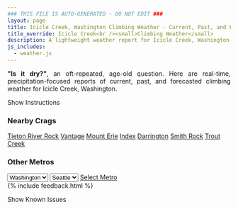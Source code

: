 ```yaml
---
### THIS FILE IS AUTO-GENERATED - DO NOT EDIT ###
layout: page
title: Icicle Creek, Washington Climbing Weather - Current, Past, and Forecasted Report
title_override: Icicle Creek<br /><small>Climbing Weather</small>
description: A lightweight weather report for Icicle Creek, Washington. Optimized for slow internet connections.
js_includes:
  - weather.js
---
```


<section class="measure center lh-copy f5-ns f6 ph2 mv4" style="text-align: justify;">
<strong>"Is it dry?"</strong>, an oft-repeated, age-old question. Here are real-time,
precipitation-focused reports of current, past, and forecasted climbing weather for Icicle Creek, Washington.
</section>

<p id="settings-toggle" class="mw5 b center tc hover-light-red black-70 pointer">Show Instructions</p>
<section id="settings" class="overflow-hidden" style="display:none;">
    <div class="mv2 ph2 center">
        <div class="fn f6 tc pv2">
            <p class="measure lh-copy center"><strong>Show/hide hourly forecasts</strong> by clicking the desired day.</p>
            <hr class="mw5 p0 mv2 o-60 b0 bt b--light-red light-red bg-light-red">
            <p class="measure lh-copy center"><strong>Current and Past conditions</strong> are measured by the nearest weather station. <strong>Forecast conditions</strong> are calculated and polled separately.</p>
            <hr class="mw5 p0 mv2 o-60 b0 bt b--light-red light-red bg-light-red">
            <p class="measure lh-copy center"><strong>Having issues?</strong> Try <a id="clear-cache" class="no-underline relative fancy-link light-red hover-light-red" href="#">clearing the local cache</a>.</p>
            <hr class="mw5 p0 mv2 o-60 b0 bt b--light-red light-red bg-light-red">
            <p class="measure lh-copy center">Weather data sourced from <a class="no-underline fancy-link relative light-red" target="_blank" href="https://www.weather.gov/documentation/services-web-api">weather.gov</a>.</p>
        </div>
    </div>
</section>
<section id="weather" data-crag="icicle-creek-washington" class="mv4-ns mv3 ph2 center"></section>
<section id="nearby" class="tc lh-copy">
  <h3>Nearby Crags</h3>
<a class="nowrap no-underline fancy-link relative light-red mh3" href="/crags/tieton-river-rock-washington-weather.html">Tieton River Rock</a>
<a class="nowrap no-underline fancy-link relative light-red mh3" href="/crags/vantage-washington-weather.html">Vantage</a>
<a class="nowrap no-underline fancy-link relative light-red mh3" href="/crags/mount-erie-washington-weather.html">Mount Erie</a>
<a class="nowrap no-underline fancy-link relative light-red mh3" href="/crags/index-washington-weather.html">Index</a>
<a class="nowrap no-underline fancy-link relative light-red mh3" href="/crags/darrington-washington-weather.html">Darrington</a>
<a class="nowrap no-underline fancy-link relative light-red mh3" href="/crags/smith-rock-oregon-weather.html">Smith Rock</a>
<a class="nowrap no-underline fancy-link relative light-red mh3" href="/crags/trout-creek-oregon-weather.html">Trout Creek</a>
</section>
<section id="nearby" class="tc lh-copy">
  <h3>Other Metros</h3>
  <select class="ma1 bg-near-white pa2" id="stateSel">
    <option value="Texas">Texas</option>
    <option value="Washington" selected>Washington</option>
    <option value="Colorado">Colorado</option>
    <option value="Tennessee">Tennessee</option>
    <option value="Utah">Utah</option>
    <option value="California">California</option>
  </select>
  <select class="ma1 bg-near-white pa2" id="citySel">
    <option value="Seattle" selected>Seattle</option>
  </select>
  <a id="selectMetro" class="f6 link dim ph3 pv2 ma1 dib white bg-light-red" href="/crags/seattle-washington-weather.html">Select Metro</a>
  <script>
    var states = [];
    states["Texas"] = "Austin"
    states["Washington"] = "Seattle"
    states["Colorado"] = "Denver"
    states["Tennessee"] = "Nashville"
    states["Utah"] = "Salt Lake City"
    states["California"] = "San Francisco|Los Angeles"
  </script>
</section>
{% include feedback.html %}
<p id="issues-toggle" class="mw5 b center tc hover-light-red black-70 pointer">Show Known Issues</p>
<section id="issues" class="overflow-hidden tc f6">
</section>

<script>
  var weekly_OTX_35_103 = false
  var hourly_OTX_35_103 = {"@context":["https://geojson.org/geojson-ld/geojson-context.jsonld",{"@version":"1.1","wx":"https://api.weather.gov/ontology#","geo":"http://www.opengis.net/ont/geosparql#","unit":"http://codes.wmo.int/common/unit/","@vocab":"https://api.weather.gov/ontology#"}],"type":"Feature","geometry":{"type":"Polygon","coordinates":[[[-120.7345075,47.548385],[-120.72864890000001,47.527796900000006],[-120.69818380000001,47.5317458],[-120.70403590000001,47.5523341],[-120.7345075,47.548385]]]},"properties":{"updated":"2023-01-07T07:36:45+00:00","units":"us","forecastGenerator":"HourlyForecastGenerator","generatedAt":"2023-01-07T08:35:04+00:00","updateTime":"2023-01-07T07:36:45+00:00","validTimes":"2023-01-07T01:00:00+00:00/P7DT3H","elevation":{"unitCode":"wmoUnit:m","value":627.888},"periods":[{"number":1,"name":"","startTime":"2023-01-07T00:00:00-08:00","endTime":"2023-01-07T01:00:00-08:00","isDaytime":false,"temperature":30,"temperatureUnit":"F","temperatureTrend":null,"windSpeed":"3 mph","windDirection":"SE","icon":"https://api.weather.gov/icons/land/night/snow,90?size=small","shortForecast":"Light Snow","detailedForecast":""},{"number":2,"name":"","startTime":"2023-01-07T01:00:00-08:00","endTime":"2023-01-07T02:00:00-08:00","isDaytime":false,"temperature":29,"temperatureUnit":"F","temperatureTrend":null,"windSpeed":"3 mph","windDirection":"E","icon":"https://api.weather.gov/icons/land/night/snow,90?size=small","shortForecast":"Light Snow","detailedForecast":""},{"number":3,"name":"","startTime":"2023-01-07T02:00:00-08:00","endTime":"2023-01-07T03:00:00-08:00","isDaytime":false,"temperature":29,"temperatureUnit":"F","temperatureTrend":null,"windSpeed":"5 mph","windDirection":"E","icon":"https://api.weather.gov/icons/land/night/snow,90?size=small","shortForecast":"Light Snow","detailedForecast":""},{"number":4,"name":"","startTime":"2023-01-07T03:00:00-08:00","endTime":"2023-01-07T04:00:00-08:00","isDaytime":false,"temperature":28,"temperatureUnit":"F","temperatureTrend":null,"windSpeed":"3 mph","windDirection":"SE","icon":"https://api.weather.gov/icons/land/night/snow,90?size=small","shortForecast":"Light Snow","detailedForecast":""},{"number":5,"name":"","startTime":"2023-01-07T04:00:00-08:00","endTime":"2023-01-07T05:00:00-08:00","isDaytime":false,"temperature":28,"temperatureUnit":"F","temperatureTrend":null,"windSpeed":"3 mph","windDirection":"E","icon":"https://api.weather.gov/icons/land/night/snow,100?size=small","shortForecast":"Snow","detailedForecast":""},{"number":6,"name":"","startTime":"2023-01-07T05:00:00-08:00","endTime":"2023-01-07T06:00:00-08:00","isDaytime":false,"temperature":31,"temperatureUnit":"F","temperatureTrend":null,"windSpeed":"3 mph","windDirection":"SE","icon":"https://api.weather.gov/icons/land/night/snow,100?size=small","shortForecast":"Snow","detailedForecast":""},{"number":7,"name":"","startTime":"2023-01-07T06:00:00-08:00","endTime":"2023-01-07T07:00:00-08:00","isDaytime":true,"temperature":31,"temperatureUnit":"F","temperatureTrend":null,"windSpeed":"3 mph","windDirection":"SE","icon":"https://api.weather.gov/icons/land/day/snow,100?size=small","shortForecast":"Snow","detailedForecast":""},{"number":8,"name":"","startTime":"2023-01-07T07:00:00-08:00","endTime":"2023-01-07T08:00:00-08:00","isDaytime":true,"temperature":31,"temperatureUnit":"F","temperatureTrend":null,"windSpeed":"5 mph","windDirection":"E","icon":"https://api.weather.gov/icons/land/day/snow,100?size=small","shortForecast":"Snow","detailedForecast":""},{"number":9,"name":"","startTime":"2023-01-07T08:00:00-08:00","endTime":"2023-01-07T09:00:00-08:00","isDaytime":true,"temperature":31,"temperatureUnit":"F","temperatureTrend":null,"windSpeed":"3 mph","windDirection":"E","icon":"https://api.weather.gov/icons/land/day/snow,100?size=small","shortForecast":"Snow","detailedForecast":""},{"number":10,"name":"","startTime":"2023-01-07T09:00:00-08:00","endTime":"2023-01-07T10:00:00-08:00","isDaytime":true,"temperature":31,"temperatureUnit":"F","temperatureTrend":null,"windSpeed":"3 mph","windDirection":"E","icon":"https://api.weather.gov/icons/land/day/snow,100?size=small","shortForecast":"Snow","detailedForecast":""},{"number":11,"name":"","startTime":"2023-01-07T10:00:00-08:00","endTime":"2023-01-07T11:00:00-08:00","isDaytime":true,"temperature":31,"temperatureUnit":"F","temperatureTrend":null,"windSpeed":"5 mph","windDirection":"E","icon":"https://api.weather.gov/icons/land/day/snow,100?size=small","shortForecast":"Light Snow","detailedForecast":""},{"number":12,"name":"","startTime":"2023-01-07T11:00:00-08:00","endTime":"2023-01-07T12:00:00-08:00","isDaytime":true,"temperature":33,"temperatureUnit":"F","temperatureTrend":null,"windSpeed":"5 mph","windDirection":"E","icon":"https://api.weather.gov/icons/land/day/snow,100?size=small","shortForecast":"Light Snow","detailedForecast":""},{"number":13,"name":"","startTime":"2023-01-07T12:00:00-08:00","endTime":"2023-01-07T13:00:00-08:00","isDaytime":true,"temperature":33,"temperatureUnit":"F","temperatureTrend":null,"windSpeed":"6 mph","windDirection":"E","icon":"https://api.weather.gov/icons/land/day/snow,100?size=small","shortForecast":"Light Snow","detailedForecast":""},{"number":14,"name":"","startTime":"2023-01-07T13:00:00-08:00","endTime":"2023-01-07T14:00:00-08:00","isDaytime":true,"temperature":32,"temperatureUnit":"F","temperatureTrend":null,"windSpeed":"5 mph","windDirection":"E","icon":"https://api.weather.gov/icons/land/day/snow,100?size=small","shortForecast":"Snow","detailedForecast":""},{"number":15,"name":"","startTime":"2023-01-07T14:00:00-08:00","endTime":"2023-01-07T15:00:00-08:00","isDaytime":true,"temperature":34,"temperatureUnit":"F","temperatureTrend":null,"windSpeed":"5 mph","windDirection":"E","icon":"https://api.weather.gov/icons/land/day/snow,100?size=small","shortForecast":"Snow","detailedForecast":""},{"number":16,"name":"","startTime":"2023-01-07T15:00:00-08:00","endTime":"2023-01-07T16:00:00-08:00","isDaytime":true,"temperature":32,"temperatureUnit":"F","temperatureTrend":null,"windSpeed":"5 mph","windDirection":"E","icon":"https://api.weather.gov/icons/land/day/snow?size=small","shortForecast":"Snow","detailedForecast":""},{"number":17,"name":"","startTime":"2023-01-07T16:00:00-08:00","endTime":"2023-01-07T17:00:00-08:00","isDaytime":true,"temperature":32,"temperatureUnit":"F","temperatureTrend":null,"windSpeed":"3 mph","windDirection":"E","icon":"https://api.weather.gov/icons/land/day/snow?size=small","shortForecast":"Light Snow Likely","detailedForecast":""},{"number":18,"name":"","startTime":"2023-01-07T17:00:00-08:00","endTime":"2023-01-07T18:00:00-08:00","isDaytime":true,"temperature":32,"temperatureUnit":"F","temperatureTrend":null,"windSpeed":"3 mph","windDirection":"E","icon":"https://api.weather.gov/icons/land/day/snow?size=small","shortForecast":"Light Snow Likely","detailedForecast":""},{"number":19,"name":"","startTime":"2023-01-07T18:00:00-08:00","endTime":"2023-01-07T19:00:00-08:00","isDaytime":false,"temperature":31,"temperatureUnit":"F","temperatureTrend":null,"windSpeed":"3 mph","windDirection":"E","icon":"https://api.weather.gov/icons/land/night/snow?size=small","shortForecast":"Light Snow Likely","detailedForecast":""},{"number":20,"name":"","startTime":"2023-01-07T19:00:00-08:00","endTime":"2023-01-07T20:00:00-08:00","isDaytime":false,"temperature":32,"temperatureUnit":"F","temperatureTrend":null,"windSpeed":"3 mph","windDirection":"E","icon":"https://api.weather.gov/icons/land/night/snow?size=small","shortForecast":"Light Snow Likely","detailedForecast":""},{"number":21,"name":"","startTime":"2023-01-07T20:00:00-08:00","endTime":"2023-01-07T21:00:00-08:00","isDaytime":false,"temperature":31,"temperatureUnit":"F","temperatureTrend":null,"windSpeed":"3 mph","windDirection":"E","icon":"https://api.weather.gov/icons/land/night/snow?size=small","shortForecast":"Light Snow Likely","detailedForecast":""},{"number":22,"name":"","startTime":"2023-01-07T21:00:00-08:00","endTime":"2023-01-07T22:00:00-08:00","isDaytime":false,"temperature":32,"temperatureUnit":"F","temperatureTrend":null,"windSpeed":"2 mph","windDirection":"NE","icon":"https://api.weather.gov/icons/land/night/snow?size=small","shortForecast":"Light Snow Likely","detailedForecast":""},{"number":23,"name":"","startTime":"2023-01-07T22:00:00-08:00","endTime":"2023-01-07T23:00:00-08:00","isDaytime":false,"temperature":32,"temperatureUnit":"F","temperatureTrend":null,"windSpeed":"3 mph","windDirection":"NE","icon":"https://api.weather.gov/icons/land/night/snow?size=small","shortForecast":"Chance Light Snow","detailedForecast":""},{"number":24,"name":"","startTime":"2023-01-07T23:00:00-08:00","endTime":"2023-01-08T00:00:00-08:00","isDaytime":false,"temperature":31,"temperatureUnit":"F","temperatureTrend":null,"windSpeed":"3 mph","windDirection":"NE","icon":"https://api.weather.gov/icons/land/night/snow?size=small","shortForecast":"Chance Light Snow","detailedForecast":""},{"number":25,"name":"","startTime":"2023-01-08T00:00:00-08:00","endTime":"2023-01-08T01:00:00-08:00","isDaytime":false,"temperature":31,"temperatureUnit":"F","temperatureTrend":null,"windSpeed":"3 mph","windDirection":"NE","icon":"https://api.weather.gov/icons/land/night/snow?size=small","shortForecast":"Chance Light Snow","detailedForecast":""},{"number":26,"name":"","startTime":"2023-01-08T01:00:00-08:00","endTime":"2023-01-08T02:00:00-08:00","isDaytime":false,"temperature":32,"temperatureUnit":"F","temperatureTrend":null,"windSpeed":"3 mph","windDirection":"E","icon":"https://api.weather.gov/icons/land/night/snow?size=small","shortForecast":"Chance Light Snow","detailedForecast":""},{"number":27,"name":"","startTime":"2023-01-08T02:00:00-08:00","endTime":"2023-01-08T03:00:00-08:00","isDaytime":false,"temperature":32,"temperatureUnit":"F","temperatureTrend":null,"windSpeed":"3 mph","windDirection":"E","icon":"https://api.weather.gov/icons/land/night/snow?size=small","shortForecast":"Chance Light Snow","detailedForecast":""},{"number":28,"name":"","startTime":"2023-01-08T03:00:00-08:00","endTime":"2023-01-08T04:00:00-08:00","isDaytime":false,"temperature":32,"temperatureUnit":"F","temperatureTrend":null,"windSpeed":"3 mph","windDirection":"E","icon":"https://api.weather.gov/icons/land/night/snow?size=small","shortForecast":"Chance Light Snow","detailedForecast":""},{"number":29,"name":"","startTime":"2023-01-08T04:00:00-08:00","endTime":"2023-01-08T05:00:00-08:00","isDaytime":false,"temperature":32,"temperatureUnit":"F","temperatureTrend":null,"windSpeed":"5 mph","windDirection":"E","icon":"https://api.weather.gov/icons/land/night/snow?size=small","shortForecast":"Rain And Snow Likely","detailedForecast":""},{"number":30,"name":"","startTime":"2023-01-08T05:00:00-08:00","endTime":"2023-01-08T06:00:00-08:00","isDaytime":false,"temperature":32,"temperatureUnit":"F","temperatureTrend":null,"windSpeed":"5 mph","windDirection":"E","icon":"https://api.weather.gov/icons/land/night/snow?size=small","shortForecast":"Rain And Snow Likely","detailedForecast":""},{"number":31,"name":"","startTime":"2023-01-08T06:00:00-08:00","endTime":"2023-01-08T07:00:00-08:00","isDaytime":true,"temperature":31,"temperatureUnit":"F","temperatureTrend":null,"windSpeed":"5 mph","windDirection":"E","icon":"https://api.weather.gov/icons/land/day/snow?size=small","shortForecast":"Rain And Snow Likely","detailedForecast":""},{"number":32,"name":"","startTime":"2023-01-08T07:00:00-08:00","endTime":"2023-01-08T08:00:00-08:00","isDaytime":true,"temperature":31,"temperatureUnit":"F","temperatureTrend":null,"windSpeed":"6 mph","windDirection":"E","icon":"https://api.weather.gov/icons/land/day/snow?size=small","shortForecast":"Rain And Snow Likely","detailedForecast":""},{"number":33,"name":"","startTime":"2023-01-08T08:00:00-08:00","endTime":"2023-01-08T09:00:00-08:00","isDaytime":true,"temperature":31,"temperatureUnit":"F","temperatureTrend":null,"windSpeed":"6 mph","windDirection":"E","icon":"https://api.weather.gov/icons/land/day/snow?size=small","shortForecast":"Rain And Snow Likely","detailedForecast":""},{"number":34,"name":"","startTime":"2023-01-08T09:00:00-08:00","endTime":"2023-01-08T10:00:00-08:00","isDaytime":true,"temperature":32,"temperatureUnit":"F","temperatureTrend":null,"windSpeed":"6 mph","windDirection":"E","icon":"https://api.weather.gov/icons/land/day/snow?size=small","shortForecast":"Rain And Snow Likely","detailedForecast":""},{"number":35,"name":"","startTime":"2023-01-08T10:00:00-08:00","endTime":"2023-01-08T11:00:00-08:00","isDaytime":true,"temperature":32,"temperatureUnit":"F","temperatureTrend":null,"windSpeed":"5 mph","windDirection":"E","icon":"https://api.weather.gov/icons/land/day/snow?size=small","shortForecast":"Patchy Fog","detailedForecast":""},{"number":36,"name":"","startTime":"2023-01-08T11:00:00-08:00","endTime":"2023-01-08T12:00:00-08:00","isDaytime":true,"temperature":33,"temperatureUnit":"F","temperatureTrend":null,"windSpeed":"5 mph","windDirection":"E","icon":"https://api.weather.gov/icons/land/day/snow?size=small","shortForecast":"Patchy Fog","detailedForecast":""},{"number":37,"name":"","startTime":"2023-01-08T12:00:00-08:00","endTime":"2023-01-08T13:00:00-08:00","isDaytime":true,"temperature":34,"temperatureUnit":"F","temperatureTrend":null,"windSpeed":"5 mph","windDirection":"E","icon":"https://api.weather.gov/icons/land/day/snow?size=small","shortForecast":"Patchy Fog","detailedForecast":""},{"number":38,"name":"","startTime":"2023-01-08T13:00:00-08:00","endTime":"2023-01-08T14:00:00-08:00","isDaytime":true,"temperature":35,"temperatureUnit":"F","temperatureTrend":null,"windSpeed":"5 mph","windDirection":"E","icon":"https://api.weather.gov/icons/land/day/snow?size=small","shortForecast":"Patchy Fog","detailedForecast":""},{"number":39,"name":"","startTime":"2023-01-08T14:00:00-08:00","endTime":"2023-01-08T15:00:00-08:00","isDaytime":true,"temperature":35,"temperatureUnit":"F","temperatureTrend":null,"windSpeed":"5 mph","windDirection":"E","icon":"https://api.weather.gov/icons/land/day/snow?size=small","shortForecast":"Patchy Fog","detailedForecast":""},{"number":40,"name":"","startTime":"2023-01-08T15:00:00-08:00","endTime":"2023-01-08T16:00:00-08:00","isDaytime":true,"temperature":34,"temperatureUnit":"F","temperatureTrend":null,"windSpeed":"5 mph","windDirection":"E","icon":"https://api.weather.gov/icons/land/day/snow?size=small","shortForecast":"Patchy Fog","detailedForecast":""},{"number":41,"name":"","startTime":"2023-01-08T16:00:00-08:00","endTime":"2023-01-08T17:00:00-08:00","isDaytime":true,"temperature":33,"temperatureUnit":"F","temperatureTrend":null,"windSpeed":"3 mph","windDirection":"SE","icon":"https://api.weather.gov/icons/land/day/snow?size=small","shortForecast":"Patchy Fog","detailedForecast":""},{"number":42,"name":"","startTime":"2023-01-08T17:00:00-08:00","endTime":"2023-01-08T18:00:00-08:00","isDaytime":true,"temperature":33,"temperatureUnit":"F","temperatureTrend":null,"windSpeed":"3 mph","windDirection":"SE","icon":"https://api.weather.gov/icons/land/day/snow?size=small","shortForecast":"Patchy Fog","detailedForecast":""},{"number":43,"name":"","startTime":"2023-01-08T18:00:00-08:00","endTime":"2023-01-08T19:00:00-08:00","isDaytime":false,"temperature":32,"temperatureUnit":"F","temperatureTrend":null,"windSpeed":"3 mph","windDirection":"SE","icon":"https://api.weather.gov/icons/land/night/snow?size=small","shortForecast":"Patchy Fog","detailedForecast":""},{"number":44,"name":"","startTime":"2023-01-08T19:00:00-08:00","endTime":"2023-01-08T20:00:00-08:00","isDaytime":false,"temperature":32,"temperatureUnit":"F","temperatureTrend":null,"windSpeed":"3 mph","windDirection":"SE","icon":"https://api.weather.gov/icons/land/night/snow?size=small","shortForecast":"Patchy Fog","detailedForecast":""},{"number":45,"name":"","startTime":"2023-01-08T20:00:00-08:00","endTime":"2023-01-08T21:00:00-08:00","isDaytime":false,"temperature":32,"temperatureUnit":"F","temperatureTrend":null,"windSpeed":"3 mph","windDirection":"SE","icon":"https://api.weather.gov/icons/land/night/snow?size=small","shortForecast":"Chance Rain And Snow","detailedForecast":""},{"number":46,"name":"","startTime":"2023-01-08T21:00:00-08:00","endTime":"2023-01-08T22:00:00-08:00","isDaytime":false,"temperature":32,"temperatureUnit":"F","temperatureTrend":null,"windSpeed":"3 mph","windDirection":"SE","icon":"https://api.weather.gov/icons/land/night/snow?size=small","shortForecast":"Chance Rain And Snow","detailedForecast":""},{"number":47,"name":"","startTime":"2023-01-08T22:00:00-08:00","endTime":"2023-01-08T23:00:00-08:00","isDaytime":false,"temperature":33,"temperatureUnit":"F","temperatureTrend":null,"windSpeed":"3 mph","windDirection":"S","icon":"https://api.weather.gov/icons/land/night/snow?size=small","shortForecast":"Slight Chance Rain And Snow","detailedForecast":""},{"number":48,"name":"","startTime":"2023-01-08T23:00:00-08:00","endTime":"2023-01-09T00:00:00-08:00","isDaytime":false,"temperature":32,"temperatureUnit":"F","temperatureTrend":null,"windSpeed":"3 mph","windDirection":"S","icon":"https://api.weather.gov/icons/land/night/snow?size=small","shortForecast":"Slight Chance Rain And Snow","detailedForecast":""},{"number":49,"name":"","startTime":"2023-01-09T00:00:00-08:00","endTime":"2023-01-09T01:00:00-08:00","isDaytime":false,"temperature":32,"temperatureUnit":"F","temperatureTrend":null,"windSpeed":"3 mph","windDirection":"S","icon":"https://api.weather.gov/icons/land/night/snow?size=small","shortForecast":"Slight Chance Rain And Snow","detailedForecast":""},{"number":50,"name":"","startTime":"2023-01-09T01:00:00-08:00","endTime":"2023-01-09T02:00:00-08:00","isDaytime":false,"temperature":32,"temperatureUnit":"F","temperatureTrend":null,"windSpeed":"3 mph","windDirection":"S","icon":"https://api.weather.gov/icons/land/night/snow?size=small","shortForecast":"Slight Chance Light Snow","detailedForecast":""},{"number":51,"name":"","startTime":"2023-01-09T02:00:00-08:00","endTime":"2023-01-09T03:00:00-08:00","isDaytime":false,"temperature":31,"temperatureUnit":"F","temperatureTrend":null,"windSpeed":"3 mph","windDirection":"S","icon":"https://api.weather.gov/icons/land/night/snow?size=small","shortForecast":"Slight Chance Light Snow","detailedForecast":""},{"number":52,"name":"","startTime":"2023-01-09T03:00:00-08:00","endTime":"2023-01-09T04:00:00-08:00","isDaytime":false,"temperature":30,"temperatureUnit":"F","temperatureTrend":null,"windSpeed":"3 mph","windDirection":"S","icon":"https://api.weather.gov/icons/land/night/snow?size=small","shortForecast":"Slight Chance Light Snow","detailedForecast":""},{"number":53,"name":"","startTime":"2023-01-09T04:00:00-08:00","endTime":"2023-01-09T05:00:00-08:00","isDaytime":false,"temperature":29,"temperatureUnit":"F","temperatureTrend":null,"windSpeed":"3 mph","windDirection":"E","icon":"https://api.weather.gov/icons/land/night/snow?size=small","shortForecast":"Chance Light Snow","detailedForecast":""},{"number":54,"name":"","startTime":"2023-01-09T05:00:00-08:00","endTime":"2023-01-09T06:00:00-08:00","isDaytime":false,"temperature":29,"temperatureUnit":"F","temperatureTrend":null,"windSpeed":"3 mph","windDirection":"E","icon":"https://api.weather.gov/icons/land/night/snow?size=small","shortForecast":"Chance Light Snow","detailedForecast":""},{"number":55,"name":"","startTime":"2023-01-09T06:00:00-08:00","endTime":"2023-01-09T07:00:00-08:00","isDaytime":true,"temperature":29,"temperatureUnit":"F","temperatureTrend":null,"windSpeed":"3 mph","windDirection":"E","icon":"https://api.weather.gov/icons/land/day/snow?size=small","shortForecast":"Chance Light Snow","detailedForecast":""},{"number":56,"name":"","startTime":"2023-01-09T07:00:00-08:00","endTime":"2023-01-09T08:00:00-08:00","isDaytime":true,"temperature":29,"temperatureUnit":"F","temperatureTrend":null,"windSpeed":"6 mph","windDirection":"E","icon":"https://api.weather.gov/icons/land/day/snow?size=small","shortForecast":"Chance Light Snow","detailedForecast":""},{"number":57,"name":"","startTime":"2023-01-09T08:00:00-08:00","endTime":"2023-01-09T09:00:00-08:00","isDaytime":true,"temperature":29,"temperatureUnit":"F","temperatureTrend":null,"windSpeed":"6 mph","windDirection":"E","icon":"https://api.weather.gov/icons/land/day/snow?size=small","shortForecast":"Chance Light Snow","detailedForecast":""},{"number":58,"name":"","startTime":"2023-01-09T09:00:00-08:00","endTime":"2023-01-09T10:00:00-08:00","isDaytime":true,"temperature":30,"temperatureUnit":"F","temperatureTrend":null,"windSpeed":"6 mph","windDirection":"E","icon":"https://api.weather.gov/icons/land/day/snow?size=small","shortForecast":"Chance Light Snow","detailedForecast":""},{"number":59,"name":"","startTime":"2023-01-09T10:00:00-08:00","endTime":"2023-01-09T11:00:00-08:00","isDaytime":true,"temperature":31,"temperatureUnit":"F","temperatureTrend":null,"windSpeed":"6 mph","windDirection":"E","icon":"https://api.weather.gov/icons/land/day/snow?size=small","shortForecast":"Light Snow Likely","detailedForecast":""},{"number":60,"name":"","startTime":"2023-01-09T11:00:00-08:00","endTime":"2023-01-09T12:00:00-08:00","isDaytime":true,"temperature":33,"temperatureUnit":"F","temperatureTrend":null,"windSpeed":"6 mph","windDirection":"E","icon":"https://api.weather.gov/icons/land/day/snow?size=small","shortForecast":"Light Snow Likely","detailedForecast":""},{"number":61,"name":"","startTime":"2023-01-09T12:00:00-08:00","endTime":"2023-01-09T13:00:00-08:00","isDaytime":true,"temperature":33,"temperatureUnit":"F","temperatureTrend":null,"windSpeed":"6 mph","windDirection":"E","icon":"https://api.weather.gov/icons/land/day/snow?size=small","shortForecast":"Light Snow Likely","detailedForecast":""},{"number":62,"name":"","startTime":"2023-01-09T13:00:00-08:00","endTime":"2023-01-09T14:00:00-08:00","isDaytime":true,"temperature":34,"temperatureUnit":"F","temperatureTrend":null,"windSpeed":"6 mph","windDirection":"E","icon":"https://api.weather.gov/icons/land/day/snow?size=small","shortForecast":"Light Snow Likely","detailedForecast":""},{"number":63,"name":"","startTime":"2023-01-09T14:00:00-08:00","endTime":"2023-01-09T15:00:00-08:00","isDaytime":true,"temperature":34,"temperatureUnit":"F","temperatureTrend":null,"windSpeed":"6 mph","windDirection":"E","icon":"https://api.weather.gov/icons/land/day/snow?size=small","shortForecast":"Light Snow Likely","detailedForecast":""},{"number":64,"name":"","startTime":"2023-01-09T15:00:00-08:00","endTime":"2023-01-09T16:00:00-08:00","isDaytime":true,"temperature":33,"temperatureUnit":"F","temperatureTrend":null,"windSpeed":"6 mph","windDirection":"E","icon":"https://api.weather.gov/icons/land/day/snow?size=small","shortForecast":"Light Snow Likely","detailedForecast":""},{"number":65,"name":"","startTime":"2023-01-09T16:00:00-08:00","endTime":"2023-01-09T17:00:00-08:00","isDaytime":true,"temperature":32,"temperatureUnit":"F","temperatureTrend":null,"windSpeed":"5 mph","windDirection":"E","icon":"https://api.weather.gov/icons/land/day/snow?size=small","shortForecast":"Patchy Fog","detailedForecast":""},{"number":66,"name":"","startTime":"2023-01-09T17:00:00-08:00","endTime":"2023-01-09T18:00:00-08:00","isDaytime":true,"temperature":32,"temperatureUnit":"F","temperatureTrend":null,"windSpeed":"5 mph","windDirection":"E","icon":"https://api.weather.gov/icons/land/day/snow?size=small","shortForecast":"Chance Rain And Snow","detailedForecast":""},{"number":67,"name":"","startTime":"2023-01-09T18:00:00-08:00","endTime":"2023-01-09T19:00:00-08:00","isDaytime":false,"temperature":31,"temperatureUnit":"F","temperatureTrend":null,"windSpeed":"5 mph","windDirection":"E","icon":"https://api.weather.gov/icons/land/night/snow?size=small","shortForecast":"Chance Rain And Snow","detailedForecast":""},{"number":68,"name":"","startTime":"2023-01-09T19:00:00-08:00","endTime":"2023-01-09T20:00:00-08:00","isDaytime":false,"temperature":31,"temperatureUnit":"F","temperatureTrend":null,"windSpeed":"7 mph","windDirection":"NE","icon":"https://api.weather.gov/icons/land/night/snow?size=small","shortForecast":"Chance Rain And Snow","detailedForecast":""},{"number":69,"name":"","startTime":"2023-01-09T20:00:00-08:00","endTime":"2023-01-09T21:00:00-08:00","isDaytime":false,"temperature":31,"temperatureUnit":"F","temperatureTrend":null,"windSpeed":"7 mph","windDirection":"NE","icon":"https://api.weather.gov/icons/land/night/snow?size=small","shortForecast":"Chance Rain And Snow","detailedForecast":""},{"number":70,"name":"","startTime":"2023-01-09T21:00:00-08:00","endTime":"2023-01-09T22:00:00-08:00","isDaytime":false,"temperature":31,"temperatureUnit":"F","temperatureTrend":null,"windSpeed":"7 mph","windDirection":"NE","icon":"https://api.weather.gov/icons/land/night/snow?size=small","shortForecast":"Chance Rain And Snow","detailedForecast":""},{"number":71,"name":"","startTime":"2023-01-09T22:00:00-08:00","endTime":"2023-01-09T23:00:00-08:00","isDaytime":false,"temperature":32,"temperatureUnit":"F","temperatureTrend":null,"windSpeed":"7 mph","windDirection":"W","icon":"https://api.weather.gov/icons/land/night/snow?size=small","shortForecast":"Chance Rain And Snow","detailedForecast":""},{"number":72,"name":"","startTime":"2023-01-09T23:00:00-08:00","endTime":"2023-01-10T00:00:00-08:00","isDaytime":false,"temperature":31,"temperatureUnit":"F","temperatureTrend":null,"windSpeed":"7 mph","windDirection":"W","icon":"https://api.weather.gov/icons/land/night/snow?size=small","shortForecast":"Chance Rain And Snow","detailedForecast":""},{"number":73,"name":"","startTime":"2023-01-10T00:00:00-08:00","endTime":"2023-01-10T01:00:00-08:00","isDaytime":false,"temperature":31,"temperatureUnit":"F","temperatureTrend":null,"windSpeed":"7 mph","windDirection":"W","icon":"https://api.weather.gov/icons/land/night/snow?size=small","shortForecast":"Chance Rain And Snow","detailedForecast":""},{"number":74,"name":"","startTime":"2023-01-10T01:00:00-08:00","endTime":"2023-01-10T02:00:00-08:00","isDaytime":false,"temperature":31,"temperatureUnit":"F","temperatureTrend":null,"windSpeed":"7 mph","windDirection":"W","icon":"https://api.weather.gov/icons/land/night/snow?size=small","shortForecast":"Chance Rain And Snow","detailedForecast":""},{"number":75,"name":"","startTime":"2023-01-10T02:00:00-08:00","endTime":"2023-01-10T03:00:00-08:00","isDaytime":false,"temperature":30,"temperatureUnit":"F","temperatureTrend":null,"windSpeed":"7 mph","windDirection":"W","icon":"https://api.weather.gov/icons/land/night/snow?size=small","shortForecast":"Chance Rain And Snow","detailedForecast":""},{"number":76,"name":"","startTime":"2023-01-10T03:00:00-08:00","endTime":"2023-01-10T04:00:00-08:00","isDaytime":false,"temperature":30,"temperatureUnit":"F","temperatureTrend":null,"windSpeed":"7 mph","windDirection":"W","icon":"https://api.weather.gov/icons/land/night/snow?size=small","shortForecast":"Chance Rain And Snow","detailedForecast":""},{"number":77,"name":"","startTime":"2023-01-10T04:00:00-08:00","endTime":"2023-01-10T05:00:00-08:00","isDaytime":false,"temperature":29,"temperatureUnit":"F","temperatureTrend":null,"windSpeed":"7 mph","windDirection":"W","icon":"https://api.weather.gov/icons/land/night/snow?size=small","shortForecast":"Chance Light Snow","detailedForecast":""},{"number":78,"name":"","startTime":"2023-01-10T05:00:00-08:00","endTime":"2023-01-10T06:00:00-08:00","isDaytime":false,"temperature":28,"temperatureUnit":"F","temperatureTrend":null,"windSpeed":"7 mph","windDirection":"W","icon":"https://api.weather.gov/icons/land/night/snow?size=small","shortForecast":"Chance Light Snow","detailedForecast":""},{"number":79,"name":"","startTime":"2023-01-10T06:00:00-08:00","endTime":"2023-01-10T07:00:00-08:00","isDaytime":true,"temperature":28,"temperatureUnit":"F","temperatureTrend":null,"windSpeed":"7 mph","windDirection":"W","icon":"https://api.weather.gov/icons/land/day/snow?size=small","shortForecast":"Chance Light Snow","detailedForecast":""},{"number":80,"name":"","startTime":"2023-01-10T07:00:00-08:00","endTime":"2023-01-10T08:00:00-08:00","isDaytime":true,"temperature":28,"temperatureUnit":"F","temperatureTrend":null,"windSpeed":"7 mph","windDirection":"W","icon":"https://api.weather.gov/icons/land/day/snow?size=small","shortForecast":"Chance Light Snow","detailedForecast":""},{"number":81,"name":"","startTime":"2023-01-10T08:00:00-08:00","endTime":"2023-01-10T09:00:00-08:00","isDaytime":true,"temperature":30,"temperatureUnit":"F","temperatureTrend":null,"windSpeed":"7 mph","windDirection":"W","icon":"https://api.weather.gov/icons/land/day/snow?size=small","shortForecast":"Chance Light Snow","detailedForecast":""},{"number":82,"name":"","startTime":"2023-01-10T09:00:00-08:00","endTime":"2023-01-10T10:00:00-08:00","isDaytime":true,"temperature":32,"temperatureUnit":"F","temperatureTrend":null,"windSpeed":"7 mph","windDirection":"W","icon":"https://api.weather.gov/icons/land/day/snow?size=small","shortForecast":"Chance Light Snow","detailedForecast":""},{"number":83,"name":"","startTime":"2023-01-10T10:00:00-08:00","endTime":"2023-01-10T11:00:00-08:00","isDaytime":true,"temperature":34,"temperatureUnit":"F","temperatureTrend":null,"windSpeed":"6 mph","windDirection":"N","icon":"https://api.weather.gov/icons/land/day/snow?size=small","shortForecast":"Chance Rain And Snow","detailedForecast":""},{"number":84,"name":"","startTime":"2023-01-10T11:00:00-08:00","endTime":"2023-01-10T12:00:00-08:00","isDaytime":true,"temperature":35,"temperatureUnit":"F","temperatureTrend":null,"windSpeed":"6 mph","windDirection":"N","icon":"https://api.weather.gov/icons/land/day/snow?size=small","shortForecast":"Chance Rain And Snow","detailedForecast":""},{"number":85,"name":"","startTime":"2023-01-10T12:00:00-08:00","endTime":"2023-01-10T13:00:00-08:00","isDaytime":true,"temperature":36,"temperatureUnit":"F","temperatureTrend":null,"windSpeed":"6 mph","windDirection":"N","icon":"https://api.weather.gov/icons/land/day/snow?size=small","shortForecast":"Chance Rain And Snow","detailedForecast":""},{"number":86,"name":"","startTime":"2023-01-10T13:00:00-08:00","endTime":"2023-01-10T14:00:00-08:00","isDaytime":true,"temperature":36,"temperatureUnit":"F","temperatureTrend":null,"windSpeed":"7 mph","windDirection":"E","icon":"https://api.weather.gov/icons/land/day/snow?size=small","shortForecast":"Chance Rain And Snow","detailedForecast":""},{"number":87,"name":"","startTime":"2023-01-10T14:00:00-08:00","endTime":"2023-01-10T15:00:00-08:00","isDaytime":true,"temperature":35,"temperatureUnit":"F","temperatureTrend":null,"windSpeed":"7 mph","windDirection":"E","icon":"https://api.weather.gov/icons/land/day/snow?size=small","shortForecast":"Chance Rain And Snow","detailedForecast":""},{"number":88,"name":"","startTime":"2023-01-10T15:00:00-08:00","endTime":"2023-01-10T16:00:00-08:00","isDaytime":true,"temperature":34,"temperatureUnit":"F","temperatureTrend":null,"windSpeed":"7 mph","windDirection":"E","icon":"https://api.weather.gov/icons/land/day/snow?size=small","shortForecast":"Chance Rain And Snow","detailedForecast":""},{"number":89,"name":"","startTime":"2023-01-10T16:00:00-08:00","endTime":"2023-01-10T17:00:00-08:00","isDaytime":true,"temperature":33,"temperatureUnit":"F","temperatureTrend":null,"windSpeed":"6 mph","windDirection":"SW","icon":"https://api.weather.gov/icons/land/day/snow?size=small","shortForecast":"Slight Chance Rain And Snow","detailedForecast":""},{"number":90,"name":"","startTime":"2023-01-10T17:00:00-08:00","endTime":"2023-01-10T18:00:00-08:00","isDaytime":true,"temperature":32,"temperatureUnit":"F","temperatureTrend":null,"windSpeed":"6 mph","windDirection":"SW","icon":"https://api.weather.gov/icons/land/day/snow?size=small","shortForecast":"Slight Chance Rain And Snow","detailedForecast":""},{"number":91,"name":"","startTime":"2023-01-10T18:00:00-08:00","endTime":"2023-01-10T19:00:00-08:00","isDaytime":false,"temperature":32,"temperatureUnit":"F","temperatureTrend":null,"windSpeed":"6 mph","windDirection":"SW","icon":"https://api.weather.gov/icons/land/night/snow?size=small","shortForecast":"Slight Chance Rain And Snow","detailedForecast":""},{"number":92,"name":"","startTime":"2023-01-10T19:00:00-08:00","endTime":"2023-01-10T20:00:00-08:00","isDaytime":false,"temperature":32,"temperatureUnit":"F","temperatureTrend":null,"windSpeed":"7 mph","windDirection":"W","icon":"https://api.weather.gov/icons/land/night/snow?size=small","shortForecast":"Slight Chance Rain And Snow","detailedForecast":""},{"number":93,"name":"","startTime":"2023-01-10T20:00:00-08:00","endTime":"2023-01-10T21:00:00-08:00","isDaytime":false,"temperature":31,"temperatureUnit":"F","temperatureTrend":null,"windSpeed":"7 mph","windDirection":"W","icon":"https://api.weather.gov/icons/land/night/snow?size=small","shortForecast":"Slight Chance Rain And Snow","detailedForecast":""},{"number":94,"name":"","startTime":"2023-01-10T21:00:00-08:00","endTime":"2023-01-10T22:00:00-08:00","isDaytime":false,"temperature":31,"temperatureUnit":"F","temperatureTrend":null,"windSpeed":"7 mph","windDirection":"W","icon":"https://api.weather.gov/icons/land/night/snow?size=small","shortForecast":"Slight Chance Rain And Snow","detailedForecast":""},{"number":95,"name":"","startTime":"2023-01-10T22:00:00-08:00","endTime":"2023-01-10T23:00:00-08:00","isDaytime":false,"temperature":30,"temperatureUnit":"F","temperatureTrend":null,"windSpeed":"7 mph","windDirection":"W","icon":"https://api.weather.gov/icons/land/night/snow?size=small","shortForecast":"Chance Light Snow","detailedForecast":""},{"number":96,"name":"","startTime":"2023-01-10T23:00:00-08:00","endTime":"2023-01-11T00:00:00-08:00","isDaytime":false,"temperature":31,"temperatureUnit":"F","temperatureTrend":null,"windSpeed":"7 mph","windDirection":"W","icon":"https://api.weather.gov/icons/land/night/snow?size=small","shortForecast":"Chance Light Snow","detailedForecast":""},{"number":97,"name":"","startTime":"2023-01-11T00:00:00-08:00","endTime":"2023-01-11T01:00:00-08:00","isDaytime":false,"temperature":31,"temperatureUnit":"F","temperatureTrend":null,"windSpeed":"7 mph","windDirection":"W","icon":"https://api.weather.gov/icons/land/night/snow?size=small","shortForecast":"Chance Light Snow","detailedForecast":""},{"number":98,"name":"","startTime":"2023-01-11T01:00:00-08:00","endTime":"2023-01-11T02:00:00-08:00","isDaytime":false,"temperature":31,"temperatureUnit":"F","temperatureTrend":null,"windSpeed":"7 mph","windDirection":"W","icon":"https://api.weather.gov/icons/land/night/snow?size=small","shortForecast":"Chance Light Snow","detailedForecast":""},{"number":99,"name":"","startTime":"2023-01-11T02:00:00-08:00","endTime":"2023-01-11T03:00:00-08:00","isDaytime":false,"temperature":31,"temperatureUnit":"F","temperatureTrend":null,"windSpeed":"7 mph","windDirection":"W","icon":"https://api.weather.gov/icons/land/night/snow?size=small","shortForecast":"Chance Light Snow","detailedForecast":""},{"number":100,"name":"","startTime":"2023-01-11T03:00:00-08:00","endTime":"2023-01-11T04:00:00-08:00","isDaytime":false,"temperature":30,"temperatureUnit":"F","temperatureTrend":null,"windSpeed":"7 mph","windDirection":"W","icon":"https://api.weather.gov/icons/land/night/snow?size=small","shortForecast":"Chance Light Snow","detailedForecast":""},{"number":101,"name":"","startTime":"2023-01-11T04:00:00-08:00","endTime":"2023-01-11T05:00:00-08:00","isDaytime":false,"temperature":29,"temperatureUnit":"F","temperatureTrend":null,"windSpeed":"7 mph","windDirection":"W","icon":"https://api.weather.gov/icons/land/night/snow?size=small","shortForecast":"Slight Chance Light Snow","detailedForecast":""},{"number":102,"name":"","startTime":"2023-01-11T05:00:00-08:00","endTime":"2023-01-11T06:00:00-08:00","isDaytime":false,"temperature":28,"temperatureUnit":"F","temperatureTrend":null,"windSpeed":"7 mph","windDirection":"W","icon":"https://api.weather.gov/icons/land/night/snow?size=small","shortForecast":"Slight Chance Light Snow","detailedForecast":""},{"number":103,"name":"","startTime":"2023-01-11T06:00:00-08:00","endTime":"2023-01-11T07:00:00-08:00","isDaytime":true,"temperature":27,"temperatureUnit":"F","temperatureTrend":null,"windSpeed":"7 mph","windDirection":"W","icon":"https://api.weather.gov/icons/land/day/snow?size=small","shortForecast":"Slight Chance Light Snow","detailedForecast":""},{"number":104,"name":"","startTime":"2023-01-11T07:00:00-08:00","endTime":"2023-01-11T08:00:00-08:00","isDaytime":true,"temperature":27,"temperatureUnit":"F","temperatureTrend":null,"windSpeed":"6 mph","windDirection":"SE","icon":"https://api.weather.gov/icons/land/day/snow?size=small","shortForecast":"Slight Chance Light Snow","detailedForecast":""},{"number":105,"name":"","startTime":"2023-01-11T08:00:00-08:00","endTime":"2023-01-11T09:00:00-08:00","isDaytime":true,"temperature":29,"temperatureUnit":"F","temperatureTrend":null,"windSpeed":"6 mph","windDirection":"SE","icon":"https://api.weather.gov/icons/land/day/snow?size=small","shortForecast":"Slight Chance Light Snow","detailedForecast":""},{"number":106,"name":"","startTime":"2023-01-11T09:00:00-08:00","endTime":"2023-01-11T10:00:00-08:00","isDaytime":true,"temperature":30,"temperatureUnit":"F","temperatureTrend":null,"windSpeed":"6 mph","windDirection":"SE","icon":"https://api.weather.gov/icons/land/day/snow?size=small","shortForecast":"Slight Chance Light Snow","detailedForecast":""},{"number":107,"name":"","startTime":"2023-01-11T10:00:00-08:00","endTime":"2023-01-11T11:00:00-08:00","isDaytime":true,"temperature":32,"temperatureUnit":"F","temperatureTrend":null,"windSpeed":"6 mph","windDirection":"SE","icon":"https://api.weather.gov/icons/land/day/snow?size=small","shortForecast":"Chance Light Snow","detailedForecast":""},{"number":108,"name":"","startTime":"2023-01-11T11:00:00-08:00","endTime":"2023-01-11T12:00:00-08:00","isDaytime":true,"temperature":34,"temperatureUnit":"F","temperatureTrend":null,"windSpeed":"6 mph","windDirection":"SE","icon":"https://api.weather.gov/icons/land/day/snow?size=small","shortForecast":"Chance Light Snow","detailedForecast":""},{"number":109,"name":"","startTime":"2023-01-11T12:00:00-08:00","endTime":"2023-01-11T13:00:00-08:00","isDaytime":true,"temperature":35,"temperatureUnit":"F","temperatureTrend":null,"windSpeed":"6 mph","windDirection":"SE","icon":"https://api.weather.gov/icons/land/day/snow?size=small","shortForecast":"Chance Light Snow","detailedForecast":""},{"number":110,"name":"","startTime":"2023-01-11T13:00:00-08:00","endTime":"2023-01-11T14:00:00-08:00","isDaytime":true,"temperature":35,"temperatureUnit":"F","temperatureTrend":null,"windSpeed":"7 mph","windDirection":"E","icon":"https://api.weather.gov/icons/land/day/snow?size=small","shortForecast":"Chance Rain And Snow","detailedForecast":""},{"number":111,"name":"","startTime":"2023-01-11T14:00:00-08:00","endTime":"2023-01-11T15:00:00-08:00","isDaytime":true,"temperature":34,"temperatureUnit":"F","temperatureTrend":null,"windSpeed":"7 mph","windDirection":"E","icon":"https://api.weather.gov/icons/land/day/snow?size=small","shortForecast":"Chance Rain And Snow","detailedForecast":""},{"number":112,"name":"","startTime":"2023-01-11T15:00:00-08:00","endTime":"2023-01-11T16:00:00-08:00","isDaytime":true,"temperature":33,"temperatureUnit":"F","temperatureTrend":null,"windSpeed":"7 mph","windDirection":"E","icon":"https://api.weather.gov/icons/land/day/snow?size=small","shortForecast":"Chance Rain And Snow","detailedForecast":""},{"number":113,"name":"","startTime":"2023-01-11T16:00:00-08:00","endTime":"2023-01-11T17:00:00-08:00","isDaytime":true,"temperature":32,"temperatureUnit":"F","temperatureTrend":null,"windSpeed":"7 mph","windDirection":"E","icon":"https://api.weather.gov/icons/land/day/snow?size=small","shortForecast":"Chance Rain And Snow","detailedForecast":""},{"number":114,"name":"","startTime":"2023-01-11T17:00:00-08:00","endTime":"2023-01-11T18:00:00-08:00","isDaytime":true,"temperature":31,"temperatureUnit":"F","temperatureTrend":null,"windSpeed":"7 mph","windDirection":"E","icon":"https://api.weather.gov/icons/land/day/snow?size=small","shortForecast":"Chance Rain And Snow","detailedForecast":""},{"number":115,"name":"","startTime":"2023-01-11T18:00:00-08:00","endTime":"2023-01-11T19:00:00-08:00","isDaytime":false,"temperature":31,"temperatureUnit":"F","temperatureTrend":null,"windSpeed":"7 mph","windDirection":"E","icon":"https://api.weather.gov/icons/land/night/snow?size=small","shortForecast":"Chance Rain And Snow","detailedForecast":""},{"number":116,"name":"","startTime":"2023-01-11T19:00:00-08:00","endTime":"2023-01-11T20:00:00-08:00","isDaytime":false,"temperature":32,"temperatureUnit":"F","temperatureTrend":null,"windSpeed":"7 mph","windDirection":"E","icon":"https://api.weather.gov/icons/land/night/snow?size=small","shortForecast":"Chance Rain And Snow","detailedForecast":""},{"number":117,"name":"","startTime":"2023-01-11T20:00:00-08:00","endTime":"2023-01-11T21:00:00-08:00","isDaytime":false,"temperature":32,"temperatureUnit":"F","temperatureTrend":null,"windSpeed":"7 mph","windDirection":"E","icon":"https://api.weather.gov/icons/land/night/snow?size=small","shortForecast":"Chance Rain And Snow","detailedForecast":""},{"number":118,"name":"","startTime":"2023-01-11T21:00:00-08:00","endTime":"2023-01-11T22:00:00-08:00","isDaytime":false,"temperature":32,"temperatureUnit":"F","temperatureTrend":null,"windSpeed":"7 mph","windDirection":"E","icon":"https://api.weather.gov/icons/land/night/snow?size=small","shortForecast":"Chance Rain And Snow","detailedForecast":""},{"number":119,"name":"","startTime":"2023-01-11T22:00:00-08:00","endTime":"2023-01-11T23:00:00-08:00","isDaytime":false,"temperature":32,"temperatureUnit":"F","temperatureTrend":null,"windSpeed":"7 mph","windDirection":"E","icon":"https://api.weather.gov/icons/land/night/snow?size=small","shortForecast":"Rain And Snow Likely","detailedForecast":""},{"number":120,"name":"","startTime":"2023-01-11T23:00:00-08:00","endTime":"2023-01-12T00:00:00-08:00","isDaytime":false,"temperature":33,"temperatureUnit":"F","temperatureTrend":null,"windSpeed":"7 mph","windDirection":"E","icon":"https://api.weather.gov/icons/land/night/snow?size=small","shortForecast":"Rain And Snow Likely","detailedForecast":""},{"number":121,"name":"","startTime":"2023-01-12T00:00:00-08:00","endTime":"2023-01-12T01:00:00-08:00","isDaytime":false,"temperature":33,"temperatureUnit":"F","temperatureTrend":null,"windSpeed":"7 mph","windDirection":"E","icon":"https://api.weather.gov/icons/land/night/snow?size=small","shortForecast":"Rain And Snow Likely","detailedForecast":""},{"number":122,"name":"","startTime":"2023-01-12T01:00:00-08:00","endTime":"2023-01-12T02:00:00-08:00","isDaytime":false,"temperature":33,"temperatureUnit":"F","temperatureTrend":null,"windSpeed":"7 mph","windDirection":"E","icon":"https://api.weather.gov/icons/land/night/snow?size=small","shortForecast":"Rain And Snow Likely","detailedForecast":""},{"number":123,"name":"","startTime":"2023-01-12T02:00:00-08:00","endTime":"2023-01-12T03:00:00-08:00","isDaytime":false,"temperature":33,"temperatureUnit":"F","temperatureTrend":null,"windSpeed":"7 mph","windDirection":"E","icon":"https://api.weather.gov/icons/land/night/snow?size=small","shortForecast":"Rain And Snow Likely","detailedForecast":""},{"number":124,"name":"","startTime":"2023-01-12T03:00:00-08:00","endTime":"2023-01-12T04:00:00-08:00","isDaytime":false,"temperature":33,"temperatureUnit":"F","temperatureTrend":null,"windSpeed":"7 mph","windDirection":"E","icon":"https://api.weather.gov/icons/land/night/snow?size=small","shortForecast":"Rain And Snow Likely","detailedForecast":""},{"number":125,"name":"","startTime":"2023-01-12T04:00:00-08:00","endTime":"2023-01-12T05:00:00-08:00","isDaytime":false,"temperature":33,"temperatureUnit":"F","temperatureTrend":null,"windSpeed":"7 mph","windDirection":"E","icon":"https://api.weather.gov/icons/land/night/snow?size=small","shortForecast":"Rain And Snow","detailedForecast":""},{"number":126,"name":"","startTime":"2023-01-12T05:00:00-08:00","endTime":"2023-01-12T06:00:00-08:00","isDaytime":false,"temperature":32,"temperatureUnit":"F","temperatureTrend":null,"windSpeed":"7 mph","windDirection":"E","icon":"https://api.weather.gov/icons/land/night/snow?size=small","shortForecast":"Rain And Snow","detailedForecast":""},{"number":127,"name":"","startTime":"2023-01-12T06:00:00-08:00","endTime":"2023-01-12T07:00:00-08:00","isDaytime":true,"temperature":32,"temperatureUnit":"F","temperatureTrend":null,"windSpeed":"7 mph","windDirection":"E","icon":"https://api.weather.gov/icons/land/day/snow?size=small","shortForecast":"Rain And Snow","detailedForecast":""},{"number":128,"name":"","startTime":"2023-01-12T07:00:00-08:00","endTime":"2023-01-12T08:00:00-08:00","isDaytime":true,"temperature":31,"temperatureUnit":"F","temperatureTrend":null,"windSpeed":"7 mph","windDirection":"E","icon":"https://api.weather.gov/icons/land/day/snow?size=small","shortForecast":"Rain And Snow","detailedForecast":""},{"number":129,"name":"","startTime":"2023-01-12T08:00:00-08:00","endTime":"2023-01-12T09:00:00-08:00","isDaytime":true,"temperature":31,"temperatureUnit":"F","temperatureTrend":null,"windSpeed":"7 mph","windDirection":"E","icon":"https://api.weather.gov/icons/land/day/snow?size=small","shortForecast":"Rain And Snow","detailedForecast":""},{"number":130,"name":"","startTime":"2023-01-12T09:00:00-08:00","endTime":"2023-01-12T10:00:00-08:00","isDaytime":true,"temperature":32,"temperatureUnit":"F","temperatureTrend":null,"windSpeed":"7 mph","windDirection":"E","icon":"https://api.weather.gov/icons/land/day/snow?size=small","shortForecast":"Rain And Snow","detailedForecast":""},{"number":131,"name":"","startTime":"2023-01-12T10:00:00-08:00","endTime":"2023-01-12T11:00:00-08:00","isDaytime":true,"temperature":33,"temperatureUnit":"F","temperatureTrend":null,"windSpeed":"6 mph","windDirection":"E","icon":"https://api.weather.gov/icons/land/day/snow?size=small","shortForecast":"Rain And Snow Likely","detailedForecast":""},{"number":132,"name":"","startTime":"2023-01-12T11:00:00-08:00","endTime":"2023-01-12T12:00:00-08:00","isDaytime":true,"temperature":34,"temperatureUnit":"F","temperatureTrend":null,"windSpeed":"6 mph","windDirection":"E","icon":"https://api.weather.gov/icons/land/day/snow?size=small","shortForecast":"Patchy Fog","detailedForecast":""},{"number":133,"name":"","startTime":"2023-01-12T12:00:00-08:00","endTime":"2023-01-12T13:00:00-08:00","isDaytime":true,"temperature":35,"temperatureUnit":"F","temperatureTrend":null,"windSpeed":"6 mph","windDirection":"E","icon":"https://api.weather.gov/icons/land/day/snow?size=small","shortForecast":"Patchy Fog","detailedForecast":""},{"number":134,"name":"","startTime":"2023-01-12T13:00:00-08:00","endTime":"2023-01-12T14:00:00-08:00","isDaytime":true,"temperature":35,"temperatureUnit":"F","temperatureTrend":null,"windSpeed":"7 mph","windDirection":"E","icon":"https://api.weather.gov/icons/land/day/rain?size=small","shortForecast":"Light Rain Likely","detailedForecast":""},{"number":135,"name":"","startTime":"2023-01-12T14:00:00-08:00","endTime":"2023-01-12T15:00:00-08:00","isDaytime":true,"temperature":35,"temperatureUnit":"F","temperatureTrend":null,"windSpeed":"7 mph","windDirection":"E","icon":"https://api.weather.gov/icons/land/day/rain?size=small","shortForecast":"Light Rain Likely","detailedForecast":""},{"number":136,"name":"","startTime":"2023-01-12T15:00:00-08:00","endTime":"2023-01-12T16:00:00-08:00","isDaytime":true,"temperature":34,"temperatureUnit":"F","temperatureTrend":null,"windSpeed":"7 mph","windDirection":"E","icon":"https://api.weather.gov/icons/land/day/rain?size=small","shortForecast":"Light Rain Likely","detailedForecast":""},{"number":137,"name":"","startTime":"2023-01-12T16:00:00-08:00","endTime":"2023-01-12T17:00:00-08:00","isDaytime":true,"temperature":33,"temperatureUnit":"F","temperatureTrend":null,"windSpeed":"6 mph","windDirection":"E","icon":"https://api.weather.gov/icons/land/day/rain?size=small","shortForecast":"Light Rain Likely","detailedForecast":""},{"number":138,"name":"","startTime":"2023-01-12T17:00:00-08:00","endTime":"2023-01-12T18:00:00-08:00","isDaytime":true,"temperature":32,"temperatureUnit":"F","temperatureTrend":null,"windSpeed":"6 mph","windDirection":"E","icon":"https://api.weather.gov/icons/land/day/rain?size=small","shortForecast":"Light Rain Likely","detailedForecast":""},{"number":139,"name":"","startTime":"2023-01-12T18:00:00-08:00","endTime":"2023-01-12T19:00:00-08:00","isDaytime":false,"temperature":32,"temperatureUnit":"F","temperatureTrend":null,"windSpeed":"6 mph","windDirection":"E","icon":"https://api.weather.gov/icons/land/night/rain?size=small","shortForecast":"Light Rain Likely","detailedForecast":""},{"number":140,"name":"","startTime":"2023-01-12T19:00:00-08:00","endTime":"2023-01-12T20:00:00-08:00","isDaytime":false,"temperature":33,"temperatureUnit":"F","temperatureTrend":null,"windSpeed":"7 mph","windDirection":"E","icon":"https://api.weather.gov/icons/land/night/rain?size=small","shortForecast":"Light Rain Likely","detailedForecast":""},{"number":141,"name":"","startTime":"2023-01-12T20:00:00-08:00","endTime":"2023-01-12T21:00:00-08:00","isDaytime":false,"temperature":33,"temperatureUnit":"F","temperatureTrend":null,"windSpeed":"7 mph","windDirection":"E","icon":"https://api.weather.gov/icons/land/night/rain?size=small","shortForecast":"Light Rain Likely","detailedForecast":""},{"number":142,"name":"","startTime":"2023-01-12T21:00:00-08:00","endTime":"2023-01-12T22:00:00-08:00","isDaytime":false,"temperature":33,"temperatureUnit":"F","temperatureTrend":null,"windSpeed":"7 mph","windDirection":"E","icon":"https://api.weather.gov/icons/land/night/rain?size=small","shortForecast":"Light Rain Likely","detailedForecast":""},{"number":143,"name":"","startTime":"2023-01-12T22:00:00-08:00","endTime":"2023-01-12T23:00:00-08:00","isDaytime":false,"temperature":33,"temperatureUnit":"F","temperatureTrend":null,"windSpeed":"7 mph","windDirection":"E","icon":"https://api.weather.gov/icons/land/night/rain?size=small","shortForecast":"Chance Light Rain","detailedForecast":""},{"number":144,"name":"","startTime":"2023-01-12T23:00:00-08:00","endTime":"2023-01-13T00:00:00-08:00","isDaytime":false,"temperature":34,"temperatureUnit":"F","temperatureTrend":null,"windSpeed":"7 mph","windDirection":"E","icon":"https://api.weather.gov/icons/land/night/rain?size=small","shortForecast":"Chance Light Rain","detailedForecast":""},{"number":145,"name":"","startTime":"2023-01-13T00:00:00-08:00","endTime":"2023-01-13T01:00:00-08:00","isDaytime":false,"temperature":33,"temperatureUnit":"F","temperatureTrend":null,"windSpeed":"7 mph","windDirection":"E","icon":"https://api.weather.gov/icons/land/night/rain?size=small","shortForecast":"Chance Light Rain","detailedForecast":""},{"number":146,"name":"","startTime":"2023-01-13T01:00:00-08:00","endTime":"2023-01-13T02:00:00-08:00","isDaytime":false,"temperature":33,"temperatureUnit":"F","temperatureTrend":null,"windSpeed":"7 mph","windDirection":"E","icon":"https://api.weather.gov/icons/land/night/rain?size=small","shortForecast":"Chance Light Rain","detailedForecast":""},{"number":147,"name":"","startTime":"2023-01-13T02:00:00-08:00","endTime":"2023-01-13T03:00:00-08:00","isDaytime":false,"temperature":33,"temperatureUnit":"F","temperatureTrend":null,"windSpeed":"7 mph","windDirection":"E","icon":"https://api.weather.gov/icons/land/night/rain?size=small","shortForecast":"Chance Light Rain","detailedForecast":""},{"number":148,"name":"","startTime":"2023-01-13T03:00:00-08:00","endTime":"2023-01-13T04:00:00-08:00","isDaytime":false,"temperature":33,"temperatureUnit":"F","temperatureTrend":null,"windSpeed":"7 mph","windDirection":"E","icon":"https://api.weather.gov/icons/land/night/rain?size=small","shortForecast":"Chance Light Rain","detailedForecast":""},{"number":149,"name":"","startTime":"2023-01-13T04:00:00-08:00","endTime":"2023-01-13T05:00:00-08:00","isDaytime":false,"temperature":33,"temperatureUnit":"F","temperatureTrend":null,"windSpeed":"6 mph","windDirection":"E","icon":"https://api.weather.gov/icons/land/night/rain?size=small","shortForecast":"Chance Light Rain","detailedForecast":""},{"number":150,"name":"","startTime":"2023-01-13T05:00:00-08:00","endTime":"2023-01-13T06:00:00-08:00","isDaytime":false,"temperature":33,"temperatureUnit":"F","temperatureTrend":null,"windSpeed":"6 mph","windDirection":"E","icon":"https://api.weather.gov/icons/land/night/rain?size=small","shortForecast":"Chance Light Rain","detailedForecast":""},{"number":151,"name":"","startTime":"2023-01-13T06:00:00-08:00","endTime":"2023-01-13T07:00:00-08:00","isDaytime":true,"temperature":32,"temperatureUnit":"F","temperatureTrend":null,"windSpeed":"6 mph","windDirection":"E","icon":"https://api.weather.gov/icons/land/day/rain?size=small","shortForecast":"Chance Light Rain","detailedForecast":""},{"number":152,"name":"","startTime":"2023-01-13T07:00:00-08:00","endTime":"2023-01-13T08:00:00-08:00","isDaytime":true,"temperature":32,"temperatureUnit":"F","temperatureTrend":null,"windSpeed":"6 mph","windDirection":"E","icon":"https://api.weather.gov/icons/land/day/rain?size=small","shortForecast":"Chance Light Rain","detailedForecast":""},{"number":153,"name":"","startTime":"2023-01-13T08:00:00-08:00","endTime":"2023-01-13T09:00:00-08:00","isDaytime":true,"temperature":33,"temperatureUnit":"F","temperatureTrend":null,"windSpeed":"6 mph","windDirection":"E","icon":"https://api.weather.gov/icons/land/day/rain?size=small","shortForecast":"Chance Light Rain","detailedForecast":""},{"number":154,"name":"","startTime":"2023-01-13T09:00:00-08:00","endTime":"2023-01-13T10:00:00-08:00","isDaytime":true,"temperature":33,"temperatureUnit":"F","temperatureTrend":null,"windSpeed":"6 mph","windDirection":"E","icon":"https://api.weather.gov/icons/land/day/rain?size=small","shortForecast":"Chance Light Rain","detailedForecast":""},{"number":155,"name":"","startTime":"2023-01-13T10:00:00-08:00","endTime":"2023-01-13T11:00:00-08:00","isDaytime":true,"temperature":34,"temperatureUnit":"F","temperatureTrend":null,"windSpeed":"6 mph","windDirection":"E","icon":"https://api.weather.gov/icons/land/day/rain?size=small","shortForecast":"Chance Light Rain","detailedForecast":""},{"number":156,"name":"","startTime":"2023-01-13T11:00:00-08:00","endTime":"2023-01-13T12:00:00-08:00","isDaytime":true,"temperature":35,"temperatureUnit":"F","temperatureTrend":null,"windSpeed":"6 mph","windDirection":"E","icon":"https://api.weather.gov/icons/land/day/rain?size=small","shortForecast":"Chance Light Rain","detailedForecast":""}]}}
  var crags_config = [
  {
    "name": "Icicle Creek",
    "note": "Granite, so exposed areas dry fast.",
    "mountainProject": "https://www.mountainproject.com/area/105790237/icicle-creek",
    "station": "KEAT",
    "office": "OTX/35,103",
    "coordinates": [
      -120.711,
      47.543
    ]
  }
]</script>

